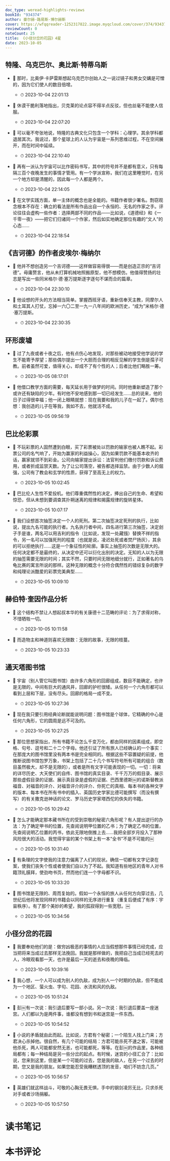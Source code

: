```yaml
---
doc_type: weread-highlights-reviews
bookId: "934374"
author: 豪尔赫·路易斯·博尔赫斯
cover: https://wfqqreader-1252317822.image.myqcloud.com/cover/374/934374/t7_934374.jpg
reviewCount: 0
noteCount: 25
title: 《小径分岔的花园》4星
date: 2023-10-05
---
```



## 特隆、乌克巴尔、奥比斯·特蒂乌斯


- 📌 那时，比奥伊·卡萨雷斯想起乌克巴尔创始人之一说过镜子和男女交媾是可憎的，因为它们使人的数目倍增。 
    - ⏱ 2023-10-04 22:01:13 

- 📌 休谟干脆利落地指出，贝克莱的论点容不得半点反驳，但也丝毫不能使人信服。 
    - ⏱ 2023-10-04 22:07:20 

- 📌 可以毫不夸张地说，特隆的古典文化只包含一个学科：心理学。其余学科都退居其次。我说过，那个星球上的人认为宇宙是一系列思维过程，不在空间展开，而在时间中延续。 
    - ⏱ 2023-10-04 22:10:40 

- 📌 再有一派认为宇宙可以比作密码书写，其中的符号并不是都有意义，只有每隔三百个夜晚发生的事情才管用。有一个学派宣称，我们在这里睡觉时，在另一个地方却是清醒的，因此每一个人都是两个。 
    - ⏱ 2023-10-04 22:14:05 

- 📌 在文学实践方面，单一主体的概念也是全能的。书籍作者很少署名。剽窃观念根本不存在：确立的看法是所有作品出自一个永恒的、无名的作家之手。评论往往会虚构一些作者：选择两部不同的作品——比如说，《道德经》和《一千零一夜》——把它们归诸同一个作家，然后如实地确定那位有趣的“文人”的心态…… 
    - ⏱ 2023-10-04 22:18:54 
## 《吉诃德》的作者皮埃尔·梅纳尔


- 📌 他并不想创造另一个吉诃德——这样做容易得很——而是创造正宗的“吉诃德”。毋庸赘言，他从未打算机械地照搬原型，他不想模仿。他值得赞扬的壮志是写出一些同米格尔·德·塞万提斯逐字逐句不谋而合的篇章。 
    - ⏱ 2023-10-04 22:30:10 

- 📌 他设想的开头的方法相当简单。掌握西班牙语，重新信奉天主教，同摩尔人和土耳其人打仗，忘掉一六〇二至一九一八年间的欧洲历史，“成为”米格尔·德·塞万提斯。 
    - ⏱ 2023-10-04 22:30:35 
## 环形废墟


- 📌 过了九夜或者十夜之后，他有点伤心地发现，对那些被动地接受他学说的学生不能寄予厚望；那些偶尔提出一个大胆而合理的相反见解的学生倒是孺子可教。前者虽然可爱，值得关心，却成不了有个性的人；后者比他们略胜一筹。 
    - ⏱ 2023-10-05 08:17:01 

- 📌 他借口教学方面的需要，每天延长用于做梦的时间。同时他重新塑造了那个或许还有缺陷的少年。有时他不安地感到那一切已经发生……总的说来，他的日子过得很幸福；他一闭上眼睛就想：现在我要和我的儿子在一起了。偶尔也想：我创造的儿子在等我，我如不去，他就活不成。 
    - ⏱ 2023-10-05 09:56:19 
## 巴比伦彩票


- 📌 不玩彩票的人固然遭到白眼，买了彩票被处以罚款的输家也被人瞧不起。彩票公司的名气响了，开始为赢家的利益操心，因为如果罚款不能基本收齐的话，赢家就领不到彩金。公司向输家提出诉讼：法官判他们缴付罚款和诉讼费用，或者折成监禁天数。为了让公司落空，被告都选择监禁。由于少数人的倔强，公司有了教会和玄学的性质，获得了至高无上的权力。 
    - ⏱ 2023-10-05 10:02:45 

- 📌 巴比伦人生性不爱投机。他们尊重偶然性的决定，捧出自己的生命、希望和惊恐，但从未想到要调查其扑朔迷离的规律和揭露规律的旋转星体。 
    - ⏱ 2023-10-05 10:07:17 

- 📌 我们设想首次抽签决定一个人的死刑。第二次抽签决定死刑的执行，比如说，提出九名可能的执行者。九名执行者中间，四名进行第三次抽签，决定刽子手是谁，两名可以用吉利的指令（比如说，发现一处藏镪）替换不祥的指令，另一名可以加强死刑的程度（也就是说，凌迟处死或者焚尸扬灰），其余的可以拒绝执行……这是一个象征性的轮廓。事实上抽签的次数是无限大的。任何决定都不是最终的，从决定中还可以衍化出别的决定。无知的人以为无限的抽签需要无限的时间；其实不然，只要时间无限地细分就行，正如著名的乌龟比赛的寓言所说的那样。这种无限的概念十分符合偶然性的错综复杂的数字和纯理论派酷爱的彩票完美典型…… 
    - ⏱ 2023-10-05 10:09:10 
## 赫伯特·奎因作品分析


- 📌 这个结构不禁让人想起叔本华的有关康德十二范畴的评论：为了求得对称，不惜牺牲一切。 
    - ⏱ 2023-10-05 10:11:58 

- 📌 而造物主和神道则喜欢无限数：无限的故事，无限的枝蔓。 
    - ⏱ 2023-10-05 10:23:33 
## 通天塔图书馆


- 📌 宇宙（别人管它叫图书馆）由许多六角形的回廊组成，数目不能确定，也许是无限的，中间有巨大的通风井，回廊的护栏很矮。从任何一个六角形都可以看到上层和下层，没有尽头。回廊的格局一成不变。 
    - ⏱ 2023-10-05 10:27:36 

- 📌 现在我只要引用经典论断就能说明问题：图书馆是个球体，它精确的中心是任何六角形，它的圆周是远不可及的。 
    - ⏱ 2023-10-05 10:27:25 

- 📌 那位思想家指出，所有书籍不论怎么千变万化，都由同样的因素组成，即空格、句号、逗号和二十二个字母。他还引证了所有旅人已经确认的一个事实：在那庞大的图书馆里没有两本书是完全相同的。根据这些不容置疑的前提，他推断说图书馆包罗万象，书架上包括了二十几个书写符号所有可能的组合（数目虽然极大，却不是无限的），或者是所有文字可能表现的一切。一切：将来的详尽历史、大天使们的自传、图书馆的真实目录、千千万万的假目录、展示那些虚假目录的证据、展示真目录是虚假的证据、巴西里德斯￼的诺斯替教派福音、对福音的评介、对福音评介的评介、你死亡的真相、每本书的各种文字的版本、每本书在所有书中的插入、英国历史学家比德可能撰写（而没有撰写）的有关撒克逊神话的论文、罗马历史学家塔西佗的佚失的书籍。 
    - ⏱ 2023-10-05 10:29:42 

- 📌 怎么才能确定那本藏书所在的受到崇敬的秘密六角形呢？有人提出逆行的办法：为了确定甲书的位置，先查阅说明甲位置的乙书；为了确定乙书的位置，先查阅说明乙位置的丙书，依此无限地倒推上去……我把全部岁月投入了那种风险很大的活动。我觉得宇宙的某个书架上有一本“全书”不是不可能的￼ 
    - ⏱ 2023-10-05 10:31:40 

- 📌 有条理的文字使我的注意力偏离了人们的现状。确信一切都有文字记录在案，使我们丧失个性或者使我们自以为了不起。我知道有些地区的青年人对书籍顶礼膜拜，使劲吻书页，然而他们连一个字母都不识。 
    - ⏱ 2023-10-05 10:33:20 

- 📌 图书馆是无限的、周而复始的。假如一个永恒的旅人从任何方向穿过去，几世纪后他将发现同样的书籍会以同样的无序进行重复（重复后便成了有序：宇宙秩序）。有了那个美妙的希望，我的孤寂得到一些宽慰。￼ 
    - ⏱ 2023-10-05 10:34:56 
## 小径分岔的花园


- 📌 我要奉劝他们的是：做穷凶极恶的事情的人应当假想那件事情已经完成，应当把将来当成过去那样无法挽回。我就是那样做的，我把自己当成已经死去的人，冷眼观看那一天，也许是最后一天的逝去和夜晚的降临。 
    - ⏱ 2023-10-05 10:39:16 

- 📌 我心想，一个人可以成为别人的仇敌，成为别人一个时期的仇敌，但不能成为一个地区、萤火虫、字句、花园、水流和风的仇敌。 
    - ⏱ 2023-10-05 10:51:24 

- 📌 彭￼有一次说：我引退后要写一部小说。另一次说：我引退后要盖一座迷宫。人们都以为是两件事，谁都没有想到书和迷宫是一件东西。 
    - ⏱ 2023-10-05 10:54:52 

- 📌 小说的矛盾就由此而起。比如说，方君有个秘密；一个陌生人找上门来；方君决心杀掉他。很自然，有几个可能的结局：方君可能杀死不速之客，可能被他杀死，两人可能都安然无恙，也可能都死，等等。在彭￼的作品里，各种结局都有；每一种结局是另一些分岔的起点。有时候，迷宫的小径汇合了：比如说，您来到这里，但是某一个可能的过去，您是我的敌人，在另一个过去的时期，您又是我的朋友。如果您能忍受我糟糕透顶的发音，咱们不妨念几页。” 
    - ⏱ 2023-10-05 10:56:57 

- 📌 英雄们就这样战斗，可敬的心胸无畏无惧，手中的钢剑凌厉无比，只求杀死对手或者沙场捐躯。 
    - ⏱ 2023-10-05 10:57:50 

# 读书笔记


# 本书评论
